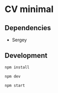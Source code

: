 # CV minimal

## Dependencies

- Sergey

## Development

````sh
npm install
````


````sh
npm dev
````


````sh
npm start
````
